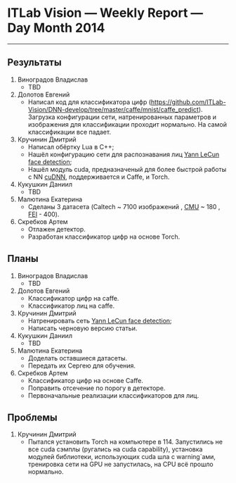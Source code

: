 # ITLab Vision — Weekly Report — Day Month 2014

----------------

## Результаты

  1. Виноградов Владислав
     - TBD
  1. Долотов Евгений
     - Написал код для классификатора цифр (https://github.com/ITLab-Vision/DNN-develop/tree/master/caffe/mnist/caffe_predict). Загрузка конфигурации сети, натренированных параметров и изображения для классификации проходит нормально. На самой классификации все падает.
  1. Кручинин Дмитрий
     - Написал обёртку Lua в С++;
     - Нашёл конфигурацию сети для распознавания лиц [Yann LeCun face detection](http://yann.lecun.com/exdb/publis/pdf/osadchy-04.pdf);
     - Нашёл модуль cuda, предназначеный для более быстрой работы с NN [cuDNN](https://developer.nvidia.com/cuDNN), поддерживается и Caffe, и Torch.
  1. Кукушкин Даниил
     - TBD
  1. Малютина Екатерина
     - Сделаны 3 датасета (Caltech ~ 7100 изображений , [CMU](http://vasc.ri.cmu.edu/idb/html/face/) ~ 180 , [FEI](http://fei.edu.br/~cet/facedatabase.html) - 400).
  1. Скребков Артем
     - Отлажен детектор.
     - Разработан классификатор цифр на основе Torch. 

## Планы

  1. Виноградов Владислав
     - TBD
  1. Долотов Евгений
     - Классификатор цифр на caffe.
     - Классификатор лиц на caffe.
  1. Кручинин Дмитрий
     - Натренировать сеть [Yann LeCun face detection](http://yann.lecun.com/exdb/publis/pdf/osadchy-04.pdf);
     - Написать черновую версию статьи.
  1. Кукушкин Даниил
     - TBD
  1. Малютина Екатерина
     - Доделать оставшиеся датасеты.
     - Передать их Сергею для обучения. 
  1. Скребков Артем
     - Классификатор цифр на основе Caffe.
     - Поправить отсечение по порогу в детекторе.
     - Первоначальные реализации классификаторов для лиц.

## Проблемы
  1. Кручинин Дмитрий
     - Пытался установить Torch на компьютере в 114. Запустились не все cuda сэмплы (ругались на cuda capability), установка модулей библиотеки, использующих cuda шла с warning`ами, тренировка сети на GPU не запустилась, на CPU всё прошло нормально.